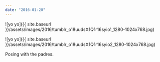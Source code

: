 ```yaml
---
date: "2016-01-20"
---
```


![yo yo]({{ site.baseurl }}/assets/images/2016/tumblr_o18uudsX1Q1r16syio1_1280-1024x768.jpg)

![yo yo]({{ site.baseurl }}/assets/images/2016/tumblr_o18uudsX1Q1r16syio2_1280-1024x768.jpg)

Posing with the padres.
